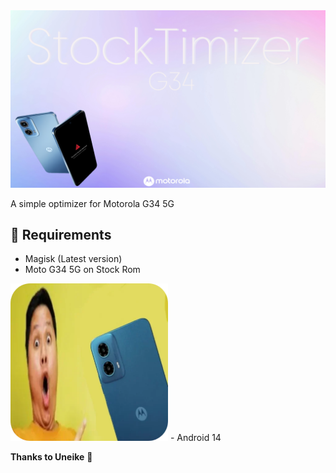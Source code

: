 <img src="StockTimizer.png">

A simple optimizer for Motorola G34 5G

## 📱 Requirements
- Magisk (Latest version)
- Moto G34 5G on Stock Rom
<img src="motog34.png" alt="Sample Image" style="width:50%; height:auto;">
- Android 14

**Thanks to Uneike** 🫡
